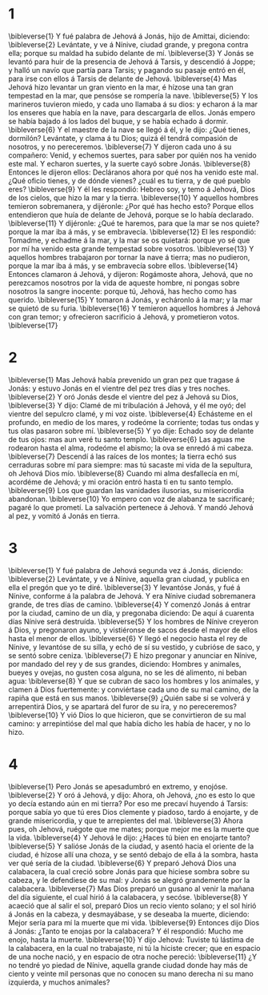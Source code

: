 # 1 
\bibleverse{1} Y fué palabra de Jehová á Jonás, hijo de Amittai, diciendo: \bibleverse{2} Levántate, y ve á Nínive, ciudad grande, y pregona contra ella; porque su maldad ha subido delante de mí. \bibleverse{3} Y Jonás se levantó para huir de la presencia de Jehová á Tarsis, y descendió á Joppe; y halló un navío que partía para Tarsis; y pagando su pasaje entró en él, para irse con ellos á Tarsis de delante de Jehová. \bibleverse{4} Mas Jehová hizo levantar un gran viento en la mar, é hízose una tan gran tempestad en la mar, que pensóse se rompería la nave. \bibleverse{5} Y los marineros tuvieron miedo, y cada uno llamaba á su dios: y echaron á la mar los enseres que había en la nave, para descargarla de ellos. Jonás empero se había bajado á los lados del buque, y se había echado á dormir. \bibleverse{6} Y el maestre de la nave se llegó á él, y le dijo: ¿Qué tienes, dormilón? Levántate, y clama á tu Dios; quizá él tendrá compasión de nosotros, y no pereceremos. \bibleverse{7} Y dijeron cada uno á su compañero: Venid, y echemos suertes, para saber por quién nos ha venido este mal. Y echaron suertes, y la suerte cayó sobre Jonás. \bibleverse{8} Entonces le dijeron ellos: Decláranos ahora por qué nos ha venido este mal. ¿Qué oficio tienes, y de dónde vienes? ¿cuál es tu tierra, y de qué pueblo eres? \bibleverse{9} Y él les respondió: Hebreo soy, y temo á Jehová, Dios de los cielos, que hizo la mar y la tierra. \bibleverse{10} Y aquellos hombres temieron sobremanera, y dijéronle: ¿Por qué has hecho esto? Porque ellos entendieron que huía de delante de Jehová, porque se lo había declarado. \bibleverse{11} Y dijéronle: ¿Qué te haremos, para que la mar se nos quiete? porque la mar iba á más, y se embravecía. \bibleverse{12} El les respondió: Tomadme, y echadme á la mar, y la mar se os quietará: porque yo sé que por mí ha venido esta grande tempestad sobre vosotros. \bibleverse{13} Y aquellos hombres trabajaron por tornar la nave á tierra; mas no pudieron, porque la mar iba á más, y se embravecía sobre ellos. \bibleverse{14} Entonces clamaron á Jehová, y dijeron: Rogámoste ahora, Jehová, que no perezcamos nosotros por la vida de aqueste hombre, ni pongas sobre nosotros la sangre inocente: porque tú, Jehová, has hecho como has querido. \bibleverse{15} Y tomaron á Jonás, y echáronlo á la mar; y la mar se quietó de su furia. \bibleverse{16} Y temieron aquellos hombres á Jehová con gran temor; y ofrecieron sacrificio á Jehová, y prometieron votos. \bibleverse{17} 

# 2 
\bibleverse{1} Mas Jehová había prevenido un gran pez que tragase á Jonás: y estuvo Jonás en el vientre del pez tres días y tres noches. \bibleverse{2} Y oró Jonás desde el vientre del pez á Jehová su Dios, \bibleverse{3} Y dijo: Clamé de mi tribulación á Jehová, y él me oyó; del vientre del sepulcro clamé, y mi voz oiste. \bibleverse{4} Echásteme en el profundo, en medio de los mares, y rodeóme la corriente; todas tus ondas y tus olas pasaron sobre mí. \bibleverse{5} Y yo dije: Echado soy de delante de tus ojos: mas aun veré tu santo templo. \bibleverse{6} Las aguas me rodearon hasta el alma, rodeóme el abismo; la ova se enredó á mi cabeza. \bibleverse{7} Descendí á las raíces de los montes; la tierra echó sus cerraduras sobre mí para siempre: mas tú sacaste mi vida de la sepultura, oh Jehová Dios mío. \bibleverse{8} Cuando mi alma desfallecía en mí, acordéme de Jehová; y mi oración entró hasta ti en tu santo templo. \bibleverse{9} Los que guardan las vanidades ilusorias, su misericordia abandonan. \bibleverse{10} Yo empero con voz de alabanza te sacrificaré; pagaré lo que prometí. La salvación pertenece á Jehová. Y mandó Jehová al pez, y vomitó á Jonás en tierra. 

# 3 
\bibleverse{1} Y fué palabra de Jehová segunda vez á Jonás, diciendo: \bibleverse{2} Levántate, y ve á Nínive, aquella gran ciudad, y publica en ella el pregón que yo te diré. \bibleverse{3} Y levantóse Jonás, y fué á Nínive, conforme á la palabra de Jehová. Y era Nínive ciudad sobremanera grande, de tres días de camino. \bibleverse{4} Y comenzó Jonás á entrar por la ciudad, camino de un día, y pregonaba diciendo: De aquí á cuarenta días Nínive será destruída. \bibleverse{5} Y los hombres de Nínive creyeron á Dios, y pregonaron ayuno, y vistiéronse de sacos desde el mayor de ellos hasta el menor de ellos. \bibleverse{6} Y llegó el negocio hasta el rey de Nínive, y levantóse de su silla, y echó de sí su vestido, y cubrióse de saco, y se sentó sobre ceniza. \bibleverse{7} E hizo pregonar y anunciar en Nínive, por mandado del rey y de sus grandes, diciendo: Hombres y animales, bueyes y ovejas, no gusten cosa alguna, no se les dé alimento, ni beban agua: \bibleverse{8} Y que se cubran de saco los hombres y los animales, y clamen á Dios fuertemente: y conviértase cada uno de su mal camino, de la rapiña que está en sus manos. \bibleverse{9} ¿Quién sabe si se volverá y arrepentirá Dios, y se apartará del furor de su ira, y no pereceremos? \bibleverse{10} Y vió Dios lo que hicieron, que se convirtieron de su mal camino: y arrepintióse del mal que había dicho les había de hacer, y no lo hizo. 

# 4 
\bibleverse{1} Pero Jonás se apesadumbró en extremo, y enojóse. \bibleverse{2} Y oró á Jehová, y dijo: Ahora, oh Jehová, ¿no es esto lo que yo decía estando aún en mi tierra? Por eso me precaví huyendo á Tarsis: porque sabía yo que tú eres Dios clemente y piadoso, tardo á enojarte, y de grande misericordia, y que te arrepientes del mal. \bibleverse{3} Ahora pues, oh Jehová, ruégote que me mates; porque mejor me es la muerte que la vida. \bibleverse{4} Y Jehová le dijo: ¿Haces tú bien en enojarte tanto? \bibleverse{5} Y salióse Jonás de la ciudad, y asentó hacia el oriente de la ciudad, é hízose allí una choza, y se sentó debajo de ella á la sombra, hasta ver qué sería de la ciudad. \bibleverse{6} Y preparó Jehová Dios una calabacera, la cual creció sobre Jonás para que hiciese sombra sobre su cabeza, y le defendiese de su mal: y Jonás se alegró grandemente por la calabacera. \bibleverse{7} Mas Dios preparó un gusano al venir la mañana del día siguiente, el cual hirió á la calabacera, y secóse. \bibleverse{8} Y acaeció que al salir el sol, preparó Dios un recio viento solano; y el sol hirió á Jonás en la cabeza, y desmayábase, y se deseaba la muerte, diciendo: Mejor sería para mí la muerte que mi vida. \bibleverse{9} Entonces dijo Dios á Jonás: ¿Tanto te enojas por la calabacera? Y él respondió: Mucho me enojo, hasta la muerte. \bibleverse{10} Y dijo Jehová: Tuviste tú lástima de la calabacera, en la cual no trabajaste, ni tú la hiciste crecer; que en espacio de una noche nació, y en espacio de otra noche pereció: \bibleverse{11} ¿Y no tendré yo piedad de Nínive, aquella grande ciudad donde hay más de ciento y veinte mil personas que no conocen su mano derecha ni su mano izquierda, y muchos animales? 